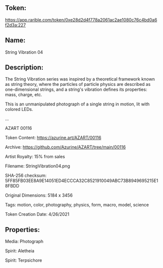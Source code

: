 ## Token:

https://app.rarible.com/token/0xe28d2d4f778a2061ac2ae1080c76c4bd0a6f2d3a:227

## Name:

String Vibration 04

## Description: 

The String Vibration series was inspired by a theoretical framework known as string theory, where the particles of particle physics are described as one-dimensional strings, and a string's vibration defines its properties: mass, charge, etc.

This is an unmanipulated photograph of a single string in motion, lit with colored LEDs.

...

AZART 00116

Token Content: https://azurine.art/AZART/00116

Archive: https://github.com/Azurine/AZART/tree/main/00116

Artist Royalty: 15% from sales

Filename: StringVibration04.png

SHA-256 checksum: 5FF85FB03EE8A9E14051ED4ECCCA32C8521910049ABC73B8949695215E18FBDD

Original Dimensions: 5184 x 3456

Tags: motion, color, photography, physics, form, macro, model, science

Token Creation Date: 4/26/2021

## Properties:

Media: Photograph

Spirit: Aletheia

Spirit: Terpsichore

